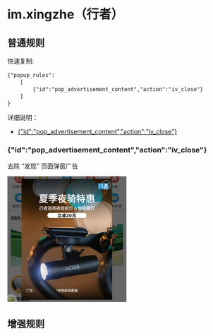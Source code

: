 # im.xingzhe（行者）

## 普通规则

快速复制:
```
{"popup_rules":
    [
        {"id":"pop_advertisement_content","action":"iv_close"}
    ]
}
```
详细说明：
- [{"id":"pop_advertisement_content","action":"iv_close"}](#idpop_advertisement_contentactioniv_close)

### {"id":"pop_advertisement_content","action":"iv_close"}
去除 “发现” 页面弹窗广告

![](./assets/发现页面弹窗广告.jpg)


## 增强规则
